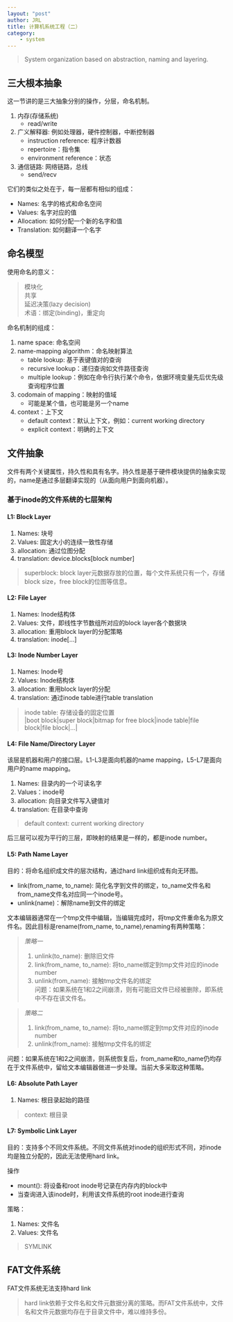 ```yaml
---
layout: "post"
author: JRL
title: 计算机系统工程（二）
category:
    - system
---
```


> System organization based on abstraction, naming and layering.

## 三大根本抽象

这一节讲的是三大抽象分别的操作，分层，命名机制。

1. 内存(存储系统)
    + read/write
2. 广义解释器: 例如处理器，硬件控制器，中断控制器
    + instruction reference: 程序计数器
    + repertoire：指令集
    + environment reference：状态
3. 通信链路: 网络链路，总线
    + send/recv

它们的类似之处在于，每一层都有相似的组成：

+ Names: 名字的格式和命名空间
+ Values: 名字对应的值
+ Allocation: 如何分配一个新的名字和值
+ Translation: 如何翻译一个名字

## 命名模型

使用命名的意义：
> 模块化  
> 共享  
> 延迟决策(lazy decision)  
术语：绑定(binding)，重定向

命名机制的组成：
1. name space: 命名空间
2. name-mapping algorithm：命名映射算法
    + table lookup: 基于表键值对的查询
    + recursive lookup：递归查询如文件路径查询
    + multiple lookup：例如在命令行执行某个命令，依据环境变量先后优先级查询程序位置
3. codomain of mapping：映射的值域
    + 可能是某个值，也可能是另一个name
4. context：上下文
    + default context：默认上下文，例如：current working directory
    + explicit context：明确的上下文

## 文件抽象

文件有两个关键属性，持久性和具有名字。持久性是基于硬件模块提供的抽象实现的，name是通过多层翻译实现的（从面向用户到面向机器）。

### 基于inode的文件系统的七层架构

#### L1: Block Layer

1. Names: 块号
2. Values: 固定大小的连续一致性存储
3. allocation: 通过位图分配
4. translation: device.blocks[block number]

> superblock: block layer元数据存放的位置，每个文件系统只有一个，存储block size，free block的位图等信息。

#### L2: File Layer

1. Names: Inode结构体
2. Values: 文件，即线性字节数组所对应的block layer各个数据块
3. allocation: 重用block layer的分配策略
4. translation: inode[...]

#### L3: Inode Number Layer

1. Names: Inode号
2. Values: Inode结构体
3. allocation: 重用block layer的分配
4. translation: 通过inode table进行table translation

> inode table: 存储设备的固定位置  
> |boot block|super block|bitmap for free block|inode table|file block|file block|...|

#### L4: File Name/Directory Layer

该层是机器和用户的接口层。L1-L3是面向机器的name mapping，L5-L7是面向用户的name mapping。

1. Names: 目录内的一个可读名字
2. Values：inode号
3. allocation: 向目录文件写入键值对
4. translation: 在目录中查询

> default context: current working directory

后三层可以视为平行的三层，即映射的结果是一样的，都是inode number。

#### L5: Path Name Layer

目的：将命名组织成文件的层次结构，通过hard link组织成有向无环图。

+ link(from_name, to_name): 简化名字到文件的绑定，to_name文件名和from_name文件名对应同一个inode号。
+ unlink(name)：解除name到文件的绑定

文本编辑器通常在一个tmp文件中编辑，当编辑完成时，将tmp文件重命名为原文件名。因此目标是rename(from_name, to_name),renaming有两种策略：

> *策略一*  
> 1. unlink(to_name): 删除旧文件  
> 2. link(from_name, to_name): 将to_name绑定到tmp文件对应的inode number  
> 3. unlink(from_name): 接触tmp文件名的绑定  
> 问题：如果系统在1和2之间崩溃，则有可能旧文件已经被删除，即系统中不存在该文件名。  

> *策略二*  
> 1. link(from_name, to_name): 将to_name绑定到tmp文件对应的inode number  
> 2. unlink(from_name): 接触tmp文件名的绑定  

问题：如果系统在1和2之间崩溃，则系统恢复后，from_name和to_name仍均存在于文件系统中，留给文本编辑器做进一步处理。当前大多采取这种策略。 

#### L6: Absolute Path Layer

1. Names: 根目录起始的路径

> context: 根目录

#### L7: Symbolic Link Layer

目的：支持多个不同文件系统。不同文件系统对inode的组织形式不同，对inode均是独立分配的，因此无法使用hard link。

操作
+ mount(): 将设备和root inode号记录在内存内的block中
+ 当查询进入该inode时，利用该文件系统的root inode进行查询

策略：
1. Names: 文件名
2. Values: 文件名

> SYMLINK

## FAT文件系统

FAT文件系统无法支持hard link
> hard link依赖于文件名和文件元数据分离的策略。而FAT文件系统中，文件名和文件元数据均存在于目录文件中，难以维持多份。

